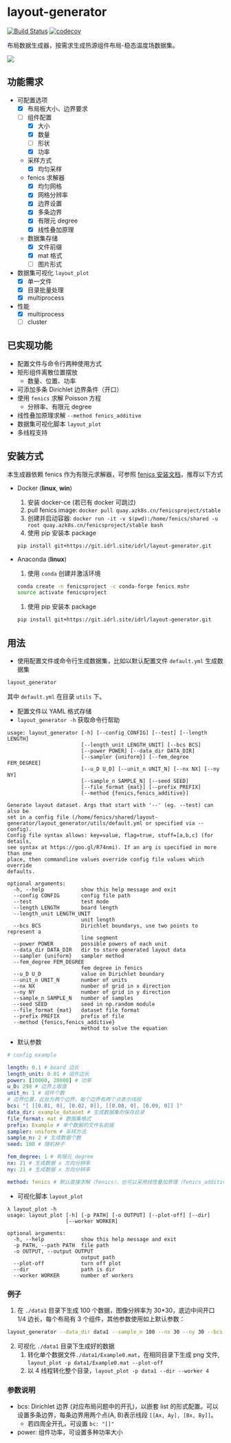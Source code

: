 # layout-generator

[![Build Status](https://www.travis-ci.org/zweien/layout-generator.svg?branch=master)](https://www.travis-ci.org/zweien/layout-generator)
[![codecov](https://codecov.io/gh/zweien/layout-generator/branch/master/graph/badge.svg)](https://codecov.io/gh/zweien/layout-generator)

布局数据生成器，按需求生成热源组件布局-稳态温度场数据集。

![](https://i.bmp.ovh/imgs/2020/03/47d860f83ed75a99.png)

## 功能需求

- 可配置选项
  - [x] 布局板大小、边界要求
  - [ ] 组件配置
    - [x] 大小
    - [x] 数量
    - [ ] 形状
    - [x] 功率
  - 采样方式
    - [x] 均匀采样
  - fenics 求解器
    - [x] 均匀网格
    - [x] 网格分辨率
    - [x] 边界设置
    - [x] 多条边界
    - [x] 有限元 degree
    - [x] 线性叠加原理
  - 数据集存储
    - [x] 文件前缀
    - [x] mat 格式
    - [ ] 图片形式
- 数据集可视化 `layout_plot`
  - [x] 单一文件
  - [x] 目录批量处理
  - [x] multiprocess
- 性能
  - [x] multiprocess
  - [ ] cluster

## 已实现功能

- 配置文件与命令行两种使用方式
- 矩形组件离散位置摆放
  - 数量、位置、功率
- 可添加多条 Dirichlet 边界条件（开口）
- 使用 `fenics` 求解 Poisson 方程
  - 分辨率、有限元 degree
- 线性叠加原理求解 `--method fenics_additive`
- 数据集可视化脚本 `layout_plot`
- 多线程支持

## 安装方式

本生成器依赖 fenics 作为有限元求解器，可参照 [fenics 安装文档](https://fenicsproject.org/download/)，推荐以下方式

- Docker (**linux**, **win**)
  1. 安装 docker-ce (若已有 docker 可跳过)
  2. pull fenics image: `docker pull quay.azk8s.cn/fenicsproject/stable`
  3. 创建并启动容器: `docker run -it -v $(pwd):/home/fenics/shared -u root quay.azk8s.cn/fenicsproject/stable bash`
  4. 使用 pip 安装本 package
  ```bash
  pip install git+https://git.idrl.site/idrl/layout-generator.git
  ```
- Anaconda (**linux**)

  1. 使用 `conda` 创建并激活环境

  ```bash
  conda create -n fenicsproject -c conda-forge fenics mshr
  source activate fenicsproject
  ```

  1. 使用 pip 安装本 package
  ```bash
  pip install git+https://git.idrl.site/idrl/layout-generator.git
  ```

## 用法
  - 使用配置文件或命令行生成数据集，比如以默认配置文件 `default.yml` 生成数据集
  ```bash
  layout_generator
  ```
  其中 `default.yml` 在目录 `utils` 下。
- 配置文件以 YAML 格式存储
- `layout_generator -h` 获取命令行帮助

```
usage: layout_generator [-h] [--config CONFIG] [--test] [--length LENGTH]
                        [--length_unit LENGTH_UNIT] [--bcs BCS]
                        [--power POWER] [--data_dir DATA_DIR]
                        [--sampler {uniform}] [--fem_degree FEM_DEGREE]
                        [--u_D U_D] [--unit_n UNIT_N] [--nx NX] [--ny NY]
                        [--sample_n SAMPLE_N] [--seed SEED]
                        [--file_format {mat}] [--prefix PREFIX]
                        [--method {fenics,fenics_additive}]

Generate layout dataset. Args that start with '--' (eg. --test) can also be
set in a config file (/home/fenics/shared/layout-
generator/layout_generator/utils/default.yml or specified via --config).
Config file syntax allows: key=value, flag=true, stuff=[a,b,c] (for details,
see syntax at https://goo.gl/R74nmi). If an arg is specified in more than one
place, then commandline values override config file values which override
defaults.

optional arguments:
  -h, --help            show this help message and exit
  --config CONFIG       config file path
  --test                test mode
  --length LENGTH       board length
  --length_unit LENGTH_UNIT
                        unit length
  --bcs BCS             Dirichlet boundarys, use two points to represent a
                        line segment
  --power POWER         possible powers of each unit
  --data_dir DATA_DIR   dir to store generated layout data
  --sampler {uniform}   sampler method
  --fem_degree FEM_DEGREE
                        fem degree in fenics
  --u_D U_D             value on Dirichlet boundary
  --unit_n UNIT_N       number of units
  --nx NX               number of grid in x direction
  --ny NY               number of grid in y direction
  --sample_n SAMPLE_N   number of samples
  --seed SEED           seed in np.random module
  --file_format {mat}   dataset file format
  --prefix PREFIX       prefix of file
  --method {fenics,fenics_additive}
                        method to solve the equation
```

- 默认参数

```yml
# config example

length: 0.1 # board 边长
length_unit: 0.01 # 组件边长
power: [10000, 20000] # 功率
u_D: 298 # 边界上取值
unit_n: 1 # 组件个数
# 边界位置，此处为两个边界，每个边界有两个点表示线段
bcs: "[ [[0.01, 0], [0.02, 0]], [[0.08, 0], [0.09, 0]] ]"
data_dir: example_dataset # 生成数据集的保存目录
file_format: mat # 数据集格式
prefix: Example # 单个数据的文件名前缀
sampler: uniform # 采样方法
sample_n: 2 # 生成数据个数
seed: 100 # 随机种子

fem_degree: 1 # 有限元 degree
nx: 21 # 生成数据 x 方向分辨率
ny: 21 # 生成数据 x 方向分辨率

method: fenics # 默认直接求解（fenics），也可以采用线性叠加原理（fenics_additive）
```

- 可视化脚本 `layout_plot`

```
λ layout_plot -h
usage: layout_plot [-h] [-p PATH] [-o OUTPUT] [--plot-off] [--dir]
                   [--worker WORKER]

optional arguments:
  -h, --help            show this help message and exit
  -p PATH, --path PATH  file path
  -o OUTPUT, --output OUTPUT
                        output path
  --plot-off            turn off plot
  --dir                 path is dir
  --worker WORKER       number of workers
```

### 例子

1. 在 `./data1` 目录下生成 100 个数据，图像分辨率为 30\*30，底边中间开口 1/4 边长，每个布局有 3 个组件，其他参数使用如上默认参数：

```bash
layout_generator --data_dir data1 --sample_n 100 --nx 30 --ny 30 --bcs "[ [[0.0375, 0], [0.0625, 0]] ]" --unit_n 3
```

2. 可视化 `./data1` 目录下生成好的数据
   1. 转化单个数据文件`./data1/Example0.mat`，在相同目录下生成 png 文件, `layout_plot -p data1/Example0.mat --plot-off`
   2. 以 4 线程转化整个目录，`layout_plot -p data1 --dir --worker 4`

### 参数说明

- bcs: Dirichlet 边界 (对应布局问题中的开孔)，以嵌套 list 的形式配置。可以设置多条边界，每条边界用两个点(A, B)表示线段 `[[Ax, Ay], [Bx, By]]`。
  - 若四周全开孔，可设置 `bc: "[]"`
- power: 组件功率，可设置多种功率大小
